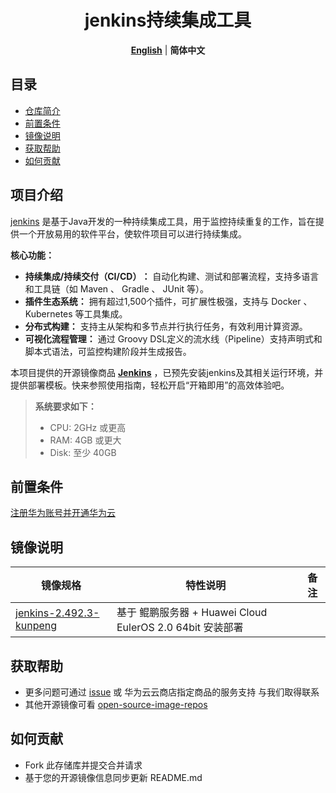 <p align="center">
  <h1 align="center">jenkins持续集成工具</h1>
  <p align="center">
    <a href="README.md"><strong>English</strong></a> | <strong>简体中文</strong>
  </p>

## 目录

- [仓库简介](#项目介绍)
- [前置条件](#前置条件)
- [镜像说明](#镜像说明)
- [获取帮助](#获取帮助)
- [如何贡献](#如何贡献)

## 项目介绍
[jenkins](https://github.com/jenkinsci/jenkins) 是基于Java开发的一种持续集成工具，用于监控持续重复的工作，旨在提供一个开放易用的软件平台，使软件项目可以进行持续集成。

**核心功能：**
- **‌持续集成/持续交付（CI/CD）‌：** 自动化构建、测试和部署流程，支持多语言和工具链（如 Maven 、 Gradle 、 JUnit 等）。‌
- **插件生态系统‌：** 拥有超过1,500个插件，可扩展性极强，支持与 Docker 、 Kubernetes 等工具集成。‌
- **分布式构建‌：** 支持主从架构和多节点并行执行任务，有效利用计算资源。‌
- **可视化流程管理‌：** 通过 Groovy DSL定义的流水线（Pipeline）支持声明式和脚本式语法，可监控构建阶段并生成报告。‌

本项目提供的开源镜像商品 [**Jenkins**](https://marketplace.huaweicloud.com/contents/fc8e0589-9356-4a10-bc1a-1c4bd970a8bf#productid=OFFI1154255482317213696) ，已预先安装jenkins及其相关运行环境，并提供部署模板。快来参照使用指南，轻松开启“开箱即用”的高效体验吧。

> **系统要求如下：**
> - CPU: 2GHz 或更高
> - RAM: 4GB 或更大
> - Disk: 至少 40GB

## 前置条件
[注册华为账号并开通华为云](https://support.huaweicloud.com/usermanual-account/account_id_001.html)

## 镜像说明

| 镜像规格                                                                                                      | 特性说明                                           | 备注 |
|-----------------------------------------------------------------------------------------------------------|------------------------------------------------| --- |
| [jenkins-2.492.3-kunpeng](https://github.com/HuaweiCloudDeveloper/jenkins-image/tree/jenkins-2.492.3-kunpeng) | 基于 鲲鹏服务器 + Huawei Cloud EulerOS 2.0 64bit 安装部署 |  |

## 获取帮助
- 更多问题可通过 [issue](https://github.com/HuaweiCloudDeveloper/jenkins-image/issues) 或 华为云云商店指定商品的服务支持 与我们取得联系
- 其他开源镜像可看 [open-source-image-repos](https://github.com/HuaweiCloudDeveloper/open-source-image-repos)

## 如何贡献
- Fork 此存储库并提交合并请求
- 基于您的开源镜像信息同步更新 README.md
